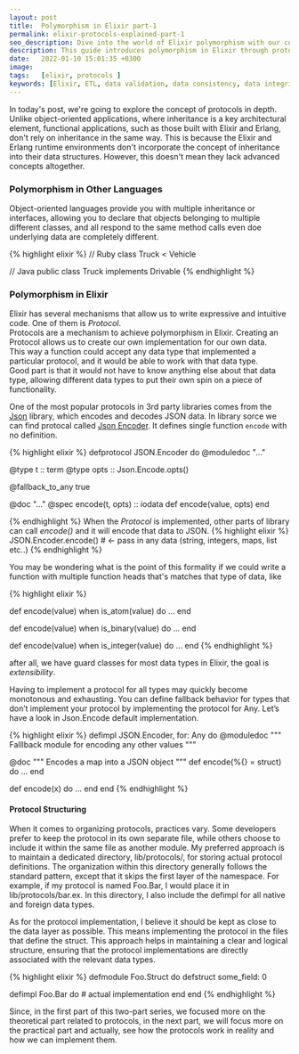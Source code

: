 ```yaml
---
layout: post
title:  Polymorphism in Elixir part-1
permalink: elixir-protocols-explained-part-1
seo_description: Dive into the world of Elixir polymorphism with our comprehensive guide. Uncover the power of protocols in achieving polymorphism in functional programming, a key concept where traditional inheritance doesn't apply. Learn how Elixir's unique approach allows for flexible and intuitive code through the implementation of protocols, enabling functions to interact seamlessly with various data types. This post, the first in a two-part series, lays the theoretical groundwork, setting the stage for a practical exploration of protocol implementation in Elixir. Whether you're new to Elixir or looking to deepen your understanding, join us in exploring the dynamic capabilities of polymorphism in Elixir.
description: This guide introduces polymorphism in Elixir through protocols, offering a foundational understanding of how Elixir enables flexible code interaction across different data types, setting the stage for practical protocol implementation.
date:   2022-01-10 15:01:35 +0300
image:  
tags:   [elixir, protocols ]
keywords: [Elixir, ETL, data validation, data consistency, data integrity, Structs, data processing, transforming data.]
---
```


In today's post, we're going to explore the concept of protocols in depth. Unlike object-oriented applications, where inheritance is a key architectural element, functional applications, such as those built with Elixir and Erlang, don't rely on inheritance in the same way. This is because the Elixir and Erlang runtime environments don't incorporate the concept of inheritance into their data structures. However, this doesn't mean they lack advanced concepts altogether.

### Polymorphism in Other Languages

Object-oriented languages provide you with multiple inheritance or interfaces, allowing you to declare that objects belonging to multiple different classes, and all respond to the same method calls even doe underlying data are completely different.

{% highlight elixir %}
// Ruby
class Truck < Vehicle

// Java
public class Truck implements Drivable
{% endhighlight %}

### Polymorphism in Elixir

Elixir has several mechanisms that allow us to write expressive and intuitive code. One of them is *Protocol*.\
Protocols are a mechanism to achieve polymorphism in Elixir. Creating an Protocol allows us to create our own implementation for our own data.\
This way a function could accept any data type that implemented a particular protocol, and it would be able to work with that data type.\
Good part is that it would not have to know anything else about that data type, allowing different data types to put their own spin on a piece of functionality.

One of the most popular protocols in 3rd party libraries comes from the [Json](https://hexdocs.pm/json/readme.html) library, which encodes and decodes JSON data. In library sorce we can find protocal called [Json Encoder](https://github.com/cblage/elixir-json/blob/master/lib/json/encoder.ex). It defines single function `encode` with no definition.

{% highlight elixir %}
defprotocol JSON.Encoder do
 @moduledoc "..."

 @type t :: term
 @type opts :: Json.Encode.opts()

 @fallback_to_any true

 @doc "..."
 @spec encode(t, opts) :: iodata
 def encode(value, opts)
end

{% endhighlight %}
When the *Protocol* is implemented, other parts of library can call *encode()* and it will encode that data to JSON.
{% highlight elixir %}
JSON.Encoder.encode() # <- pass in any data (string, integers, maps, list etc..)
{% endhighlight %} 

You may be wondering what is the point of this formality if we could write a function with multiple function heads that's matches that type of data, like

{% highlight elixir %}

def encode(value) when is_atom(value) do
 ...
end

def encode(value) when is_binary(value) do
 ...
end

def encode(value) when is_integer(value) do
 ...
end
{% endhighlight %}

after all, we have guard classes for most data types in Elixir, the goal is *extensibility*.

Having to implement a protocol for all types may quickly become monotonous and exhausting. You can define fallback behavior for types that don’t implement your protocol by implementing the protocol for Any. Let’s have a look in Json.Encode default implementation.

{% highlight elixir %}
defimpl JSON.Encoder, for: Any do
  @moduledoc """
  Falllback module for encoding any other values
  """

  @doc """
  Encodes a map into a JSON object
  """
  def encode(%{} = struct) do
    ...
  end

  def encode(x) do
    ...
  end
end
{% endhighlight %}

#### Protocol Structuring
When it comes to organizing protocols, practices vary. Some developers prefer to keep the protocol in its own separate file, while others choose to include it within the same file as another module. My preferred approach is to maintain a dedicated directory, lib/protocols/, for storing actual protocol definitions. The organization within this directory generally follows the standard pattern, except that it skips the first layer of the namespace. For example, if my protocol is named Foo.Bar, I would place it in lib/protocols/bar.ex. In this directory, I also include the defimpl for all native and foreign data types.

As for the protocol implementation, I believe it should be kept as close to the data layer as possible. This means implementing the protocol in the files that define the struct. This approach helps in maintaining a clear and logical structure, ensuring that the protocol implementations are directly associated with the relevant data types.

{% highlight elixir %}
defmodule Foo.Struct do
  defstruct some_field: 0

  defimpl Foo.Bar do
    # actual implementation
  end
end
{% endhighlight %}



Since, in the first part of this two-part series, we focused more on the theoretical part related to protocols, in the next part, we will focus more on the practical part and actually, see how the protocols work in reality and how we can implement them.
